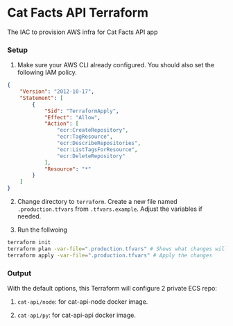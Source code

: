 # Cat Facts API Terraform

The IAC to provision AWS infra for Cat Facts API app

### Setup

1. Make sure your AWS CLI already configured. You should also set the following IAM policy.

```json
{
    "Version": "2012-10-17",
    "Statement": [
        {
            "Sid": "TerraformApply",
            "Effect": "Allow",
            "Action": [
                "ecr:CreateRepository",
                "ecr:TagResource",
                "ecr:DescribeRepositories",
                "ecr:ListTagsForResource",
                "ecr:DeleteRepository"
            ],
            "Resource": "*"
        }
    ]
}
```

2. Change directory to `terraform`. Create a new file named `.production.tfvars` from `.tfvars.example`. Adjust the variables if needed.

3. Run the follwoing

```bash
terraform init
terraform plan -var-file=".production.tfvars" # Shows what changes will be made
terraform apply -var-file=".production.tfvars" # Apply the changes
```

### Output

With the default options, this Terraform will configure 2 private ECS repo:

1. `cat-api/node`: for cat-api-node docker image.

2. `cat-api/py`: for cat-api-api docker image.